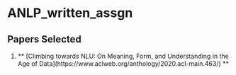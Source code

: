 # ANLP_written_assgn

## Papers Selected 
<ol>
<li> ** [Climbing towards NLU: On Meaning, Form, and Understanding in the Age of Data](https://www.aclweb.org/anthology/2020.acl-main.463/) ** </li>

</ol>
